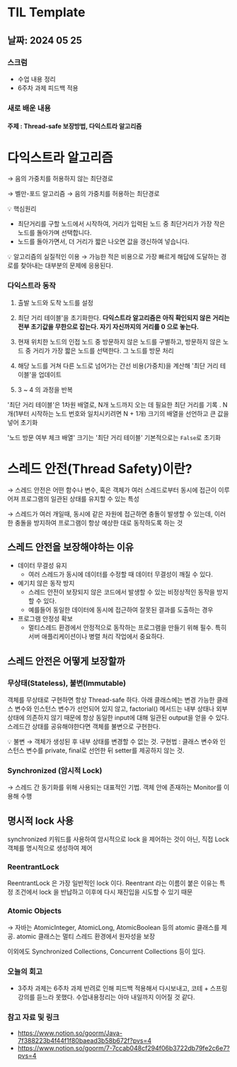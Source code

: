 # TIL Template

## 날짜: 2024 05 25
### 스크럼
- 수업 내용 정리
- 6주차 과제 피드백 적용

### 새로 배운 내용
#### 주제 : Thread-safe 보장방법, 다익스트라 알고리즘

# 다익스트라 알고리즘

→ 음의 가중치를 허용하지 않는 최단경로

→ 벨만-포드 알고리즘 → 음의 가중치를 허용하는 최단경로

<aside>
💡 핵심원리

- 최단거리를 구할 노드에서 시작하여, 거리가 입력된 노드 중 최단거리가 가장 작은 노드를 돌아가며 선택합니다.
- 노드를 돌아가면서, 더 거리가 짧은 나오면 값을 갱신하여 넣습니다.
</aside>

<aside>
💡 알고리즘의 실질적인 이용
→ 가능한 적은 비용으로 가장 빠르게 해답에 도달하는 경로를 찾아내는 대부분의 문제에 응용된다.

</aside>

### 다익스트라 동작

1. 출발 노드와 도착 노드를 설정
2. 최단 거리 테이블'을 초기화한다. **다익스트라 알고리즘은 아직 확인되지 않은 거리는 전부 초기값을 무한으로 잡는다. 자기 자신까지의 거리를 0 으로 놓는다.**
3. 현재 위치한 노드의 인접 노드 중 방문하지 않은 노드를 구별하고, 방문하지 않은 노드 중 거리가 가장 짧은 노드를 선택한다. 그 노드를 방문 처리
4. 해당 노드를 거쳐 다른 노드로 넘어가는 간선 비용(가중치)을 계산해 '최단 거리 테이블'을 업데이트

 5. 3 ~ 4 의 과정을 반복

'최단 거리 테이블'은 1차원 배열로, N개 노드까지 오는 데 필요한 최단 거리를 기록 . N개(1부터 시작하는 노드 번호와 일치시키려면 N + 1개) 크기의 배열을 선언하고 큰 값을 넣어 초기화

'노드 방문 여부 체크 배열' 크기는 '최단 거리 테이블' 기본적으로는 `False`로 초기화

# 스레드 안전(Thread Safety)이란?

→ 스레드 안전은 어떤 함수나 변수, 혹은 객체가 여러 스레드로부터 동시에 접근이 이루어져 프로그램의 일관된 상태를 유지할 수 있는 특성

→ 스레드가 여러 개일때, 동시에 같은 자원에 접근하면 충돌이 발생할 수 있는데, 이러한 충돌을 방지하여 프로그램이 항상 예상한 대로 동작하도록 하는 것

## 스레드 안전을 보장해야하는 이유

- 데이터 무결성 유지
    - 여러 스레드가 동시에 데이터를 수정할 때 데이터 무결성이 깨질 수 있다.
- 예기치 않은 동작 방지
    - 스레드 안전이 보장되지 않은 코드에서 발생할 수 있는 비정상적인 동작을 방지할 수 있다.
    - 예를들어 동일한 데이터에 동시에 접근하여 잘못된 결과를 도출하는 경우
- 프로그램 안정성 확보
    - 멀티스레드 환경에서 안정적으로 동작하는 프로그램을 만들기 위해 필수. 특히 서버 애플리케이션이나 병렬 처리 작업에서 중요하다.

## 스레드 안전은 어떻게 보장할까

### 무상태(Stateless), 불변(Immutable)
객체를 무상태로 구현하면 항상 Thread-safe 하다. 아래 클래스에는 변경 가능한 클래스 변수와 인스턴스 변수가 선언되어 있지 않고, factorial() 메서드는 내부 상태나 외부 상태에 의존하지 않기 때문에 항상 동일한 input에 대해 일관된 output을 얻을 수 있다.
스레드간 상태를 공유해야한다면 객체를 불변으로 구현한다.

<aside>
💡 불변 
→ 객체가 생성된 후 내부 상태를 변경할 수 없는 것.
구현법 : 클래스 변수와 인스턴스 변수를 private, final로 선언한 뒤 setter를 제공하지 않는 것.
</aside>

### Synchronized (암시적 Lock)
→ 스레드 간 동기화를 위해 사용되는 대표적인 기법. 객체 안에 존재하는 Monitor를 이용해 수행

## 명시적 lock 사용
synchronized 키워드를 사용하여 암시적으로 lock 을 제어하는 것이 아닌, 직접 Lock 객체를 명시적으로 생성하여 제어
### ReentrantLock
ReentrantLock 은 가장 일반적인 lock 이다. Reentrant 라는 이름이 붙은 이유는 특정 조건에서 lock 을 반납하고 이후에 다시 재진입을 시도할 수 있기 때문

### Atomic Objects
→ 자바는 AtomicInteger, AtomicLong, AtomicBoolean 등의 atomic 클래스를 제공. atomic 클래스는 멀티 스레드 환경에서 원자성을 보장

이외에도 Synchronized Collections, Concurrent Collections 등이 있다.

### 오늘의 회고
- 3주차 과제는 6주차 과제 반려로 인해 피드백 적용해서 다시보내고, 코테 + 스프링 강의를 듣느라 못했다. 수업내용정리는 아마 내일까지 이어질 것 같다.

### 참고 자료 및 링크
- https://www.notion.so/goorm/Java-7f388223b4f44f1f80baead3b58b672f?pvs=4
- https://www.notion.so/goorm/7-7ccab048cf294f06b3722db79fe2c6e7?pvs=4
